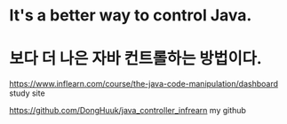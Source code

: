 # It's a better way to control Java.
# 보다 더 나은 자바 컨트롤하는 방법이다.

https://www.inflearn.com/course/the-java-code-manipulation/dashboard
study site

https://github.com/DongHuuk/java_controller_infrearn
my github
